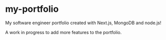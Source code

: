 # my-portfolio
My software engineer portfolio created with Next.js, MongoDB and node.js!

A work in progress to add more features to the portfolio.
